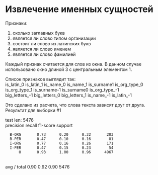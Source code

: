 Извлечение именных сущностей
=============

Признаки: <br/>
1) сколько заглавных букв <br/>
2) является ли слово типом организации <br/>
3) состоит ли слово из латинских букв <br/>
4) является ли слово именем <br/>
5) является ли слово фамилией <br/>

Каждый признак считается для слов из окна. В данном случае использовано окно длиной 3 c центральным элементом 1. <br/>

Список признаков выглядит так: <br/>
is_latin_0 is_latin_1 is_name_0 is_name_1 is_surname1 is_org_type_0 is_org_type_1 is_surname-1 is_surname0 is_org_type_-1 <br/> big_letters_-1 big_letters_0 big_letters_1 is_name_-1 is_latin_-1 <br/>

Это сделано из расчета, что слова текста зависят друг от друга.  <br/>
Результат для выборки #1  <br/>

test len:  5476  <br/>
             precision    recall  f1-score   support 

      B-ORG       0.73      0.20      0.32       203
      B-PER       0.47      0.10      0.16        81
      I-ORG       0.77      0.16      0.26       171
      I-PER       0.47      0.15      0.23        54
          O       0.93      1.00      0.96      4967
<br/>
avg / total       0.90      0.92      0.90      5476

